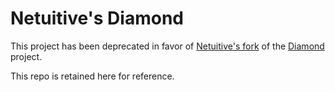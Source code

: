 # Netuitive's Diamond

This project has been deprecated in favor of [Netuitive's fork](https://github.com/Netuitive/netuitive-diamond) of the [Diamond](https://github.com/python-diamond) project.

This repo is retained here for reference.

